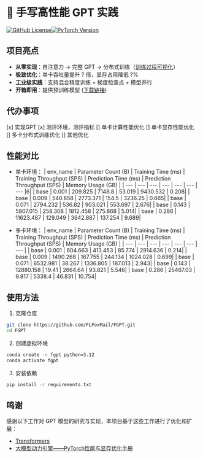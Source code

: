 # 🚀 手写高性能 GPT 实践

[![GitHub License](https://img.shields.io/badge/license-MIT-blue.svg)](https://github.com/your-repo/high-performance-gpt/blob/main/LICENSE)[![PyTorch Version](https://img.shields.io/badge/PyTorch-2.0+-red.svg)](https://pytorch.org/)

## 项目亮点
- ​**从零实现**：自注意力 → 完整 GPT → 分布式训练（[训练过程可视化](docs/training_curve.gif)）
- ​**极致优化**：单卡吞吐量提升 ? 倍，显存占用降低 ?%
- ​**工业级实践**：支持混合精度训练 + 梯度检查点 + 模型并行
- ​**开箱即用**：提供预训练模型 ([下载链接](https://example.com/pretrained_models))

## 代办事项
[x] 实现GPT
[x] 测评环境，测评指标
[] 单卡计算性能优化
[] 单卡显存性能优化
[] 多卡分布式训练优化
[] 其他优化

## 性能对比

- 单卡环境：
| env_name | Parameter Count (B) | Training Time (ms) | Training Throughput (SPS) | Prediction Time (ms) | Prediction Throughput (SPS) | Memory Usage (GB) |
| --- | --- | --- | --- | --- | --- | --- |6|
| base | 0.001 | 209.825 | 7148.8 | 53.019 | 9430.532 | 0.208|
| base | 0.009 | 540.858 | 2773.371 | 154.5 | 3236.25 | 0.665|
| base | 0.071 | 2794.232 | 536.82 | 903.021 | 553.697 | 2.676|
| base | 0.143 | 5807.015 | 258.308 | 1812.458 | 275.868 | 5.014|
| base | 0.286 | 11623.487 | 129.049 | 3642.887 | 137.254 | 9.689|

- 多卡环境：
| env_name | Parameter Count (B) | Training Time (ms) | Training Throughput (SPS) | Prediction Time (ms) | Prediction Throughput (SPS) | Memory Usage (GB) |
| --- | --- | --- | --- | --- | --- | --- |
| base | 0.001 | 604.663 | 413.453 | 85.774 | 2914.636 | 0.214|
| base | 0.009 | 1490.268 | 167.755 | 244.134 | 1024.028 | 0.699|
| base | 0.071 | 6532.981 | 38.267 | 1336.805 | 187.013 | 2.943|
| base | 0.143 | 12880.158 | 19.41 | 2664.64 | 93.821 | 5.546|
| base | 0.286 | 25467.03 | 9.817 | 5338.4 | 46.831 | 10.754|



## 使用方法
1. 克隆仓库
```bash
git clone https://github.com/FLFoxMail/FGPT.git
cd FGPT
```
2. 创建虚拟环境
```bash
conda create -n fgpt python=3.12
conda activate fgpt
```

3. 安装依赖
```bash
pip install -r requirements.txt
```

## 鸣谢
感谢以下工作对 GPT 模型的研究与实现，本项目基于这些工作进行了优化和扩展：
- [Transformers](https://github.com/huggingface/transformers)
- [大模型动力引擎——PyTorch性能与显存优化手册](http://www.tup.tsinghua.edu.cn/booksCenter/book_10581501.html#)